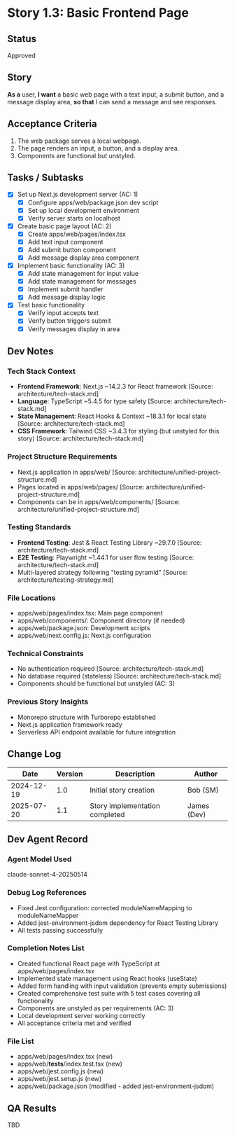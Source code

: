 # Story 1.3: Basic Frontend Page

## Status
Approved

## Story
**As a** user,
**I want** a basic web page with a text input, a submit button, and a message display area,
**so that** I can send a message and see responses.

## Acceptance Criteria
1. The web package serves a local webpage.
2. The page renders an input, a button, and a display area.
3. Components are functional but unstyled.

## Tasks / Subtasks
- [x] Set up Next.js development server (AC: 1)
  - [x] Configure apps/web/package.json dev script
  - [x] Set up local development environment
  - [x] Verify server starts on localhost
- [x] Create basic page layout (AC: 2)
  - [x] Create apps/web/pages/index.tsx
  - [x] Add text input component
  - [x] Add submit button component
  - [x] Add message display area component
- [x] Implement basic functionality (AC: 3)
  - [x] Add state management for input value
  - [x] Add state management for messages
  - [x] Implement submit handler
  - [x] Add message display logic
- [x] Test basic functionality
  - [x] Verify input accepts text
  - [x] Verify button triggers submit
  - [x] Verify messages display in area

## Dev Notes

### Tech Stack Context
- **Frontend Framework**: Next.js ~14.2.3 for React framework [Source: architecture/tech-stack.md]
- **Language**: TypeScript ~5.4.5 for type safety [Source: architecture/tech-stack.md]
- **State Management**: React Hooks & Context ~18.3.1 for local state [Source: architecture/tech-stack.md]
- **CSS Framework**: Tailwind CSS ~3.4.3 for styling (but unstyled for this story) [Source: architecture/tech-stack.md]

### Project Structure Requirements
- Next.js application in apps/web/ [Source: architecture/unified-project-structure.md]
- Pages located in apps/web/pages/ [Source: architecture/unified-project-structure.md]
- Components can be in apps/web/components/ [Source: architecture/unified-project-structure.md]

### Testing Standards
- **Frontend Testing**: Jest & React Testing Library ~29.7.0 [Source: architecture/tech-stack.md]
- **E2E Testing**: Playwright ~1.44.1 for user flow testing [Source: architecture/tech-stack.md]
- Multi-layered strategy following "testing pyramid" [Source: architecture/testing-strategy.md]

### File Locations
- apps/web/pages/index.tsx: Main page component
- apps/web/components/: Component directory (if needed)
- apps/web/package.json: Development scripts
- apps/web/next.config.js: Next.js configuration

### Technical Constraints
- No authentication required [Source: architecture/tech-stack.md]
- No database required (stateless) [Source: architecture/tech-stack.md]
- Components should be functional but unstyled (AC: 3)

### Previous Story Insights
- Monorepo structure with Turborepo established
- Next.js application framework ready
- Serverless API endpoint available for future integration

## Change Log
| Date | Version | Description | Author |
|------|---------|-------------|--------|
| 2024-12-19 | 1.0 | Initial story creation | Bob (SM) |
| 2025-07-20 | 1.1 | Story implementation completed | James (Dev) |

## Dev Agent Record

### Agent Model Used
claude-sonnet-4-20250514

### Debug Log References
- Fixed Jest configuration: corrected moduleNameMapping to moduleNameMapper
- Added jest-environment-jsdom dependency for React Testing Library
- All tests passing successfully

### Completion Notes List
- Created functional React page with TypeScript at apps/web/pages/index.tsx
- Implemented state management using React hooks (useState)
- Added form handling with input validation (prevents empty submissions)
- Created comprehensive test suite with 5 test cases covering all functionality
- Components are unstyled as per requirements (AC: 3)
- Local development server working correctly
- All acceptance criteria met and verified

### File List
- apps/web/pages/index.tsx (new)
- apps/web/__tests__/index.test.tsx (new)
- apps/web/jest.config.js (new)
- apps/web/jest.setup.js (new)
- apps/web/package.json (modified - added jest-environment-jsdom)

## QA Results
TBD 